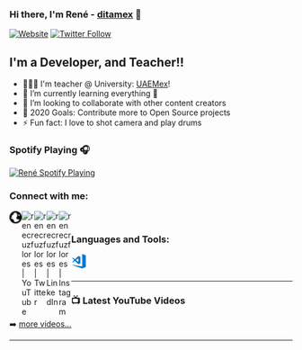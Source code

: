### Hi there, I'm René - [ditamex][website] 👋

[![Website](https://img.shields.io/website?label=ditamex.com&style=for-the-badge&url=https://ditamex.com)](https://ditamex.com)
[![Twitter Follow](https://img.shields.io/twitter/follow/renecruzflores?color=1DA1F2&logo=twitter&style=for-the-badge)](https://twitter.com/intent/follow?original_referer=https://github.com/renecruz&screen_name=renecruzflores)

## I'm a Developer, and Teacher!!

- 🧑🏻‍🏫 I'm teacher @ University: [UAEMex][school]!
- 🌱 I’m currently learning everything 🤣
- 👯 I’m looking to collaborate with other content creators
- 🥅 2020 Goals: Contribute more to Open Source projects
- ⚡ Fun fact: I love to shot camera and play drums

### Spotify Playing 🎧

[<img src="https://now-playing-codestackr.vercel.app/api/spotify-playing" alt="René Spotify Playing" width="350" />](https://open.spotify.com/playlist/5H83Ekaw7BIREyTVPvgoTJ)

### Connect with me:

[<img align="left" alt="ditamex.com" width="22px" src="https://raw.githubusercontent.com/iconic/open-iconic/master/svg/globe.svg" />][website]
[<img align="left" alt="renecruzflores | YouTube" width="22px" src="https://cdn.jsdelivr.net/npm/simple-icons@v3/icons/youtube.svg" />][youtube]
[<img align="left" alt="renecruzflores | Twitter" width="22px" src="https://cdn.jsdelivr.net/npm/simple-icons@v3/icons/twitter.svg" />][twitter]
[<img align="left" alt="renecruzflores | LinkedIn" width="22px" src="https://cdn.jsdelivr.net/npm/simple-icons@v3/icons/linkedin.svg" />][linkedin]
[<img align="left" alt="renecruzflores | Instagram" width="22px" src="https://cdn.jsdelivr.net/npm/simple-icons@v3/icons/instagram.svg" />][instagram]

<br />

### Languages and Tools:

[<img align="left" alt="Visual Studio Code" width="26px" src="https://raw.githubusercontent.com/github/explore/80688e429a7d4ef2fca1e82350fe8e3517d3494d/topics/visual-studio-code/visual-studio-code.png" />][devplaylist]

<br />
<br />

---

### 📺 Latest YouTube Videos

<!-- YOUTUBE:START -->
<!-- YOUTUBE:END -->

➡️ [more videos...](https://youtube.com/renecruzflores)

---

[website]: https://ditamex.com
[school]: https://www.uaemex.mx/
[twitter]: https://twitter.com/renecruzflores
[youtube]: https://youtube.com/renecruzflores
[instagram]: https://instagram.com/renecruzflores
[linkedin]: https://linkedin.com/in/renecruzflores
[devplaylist]: https://www.youtube.com/playlist?list=PLuLE9s9J8IVBbf0ckMt2_D-kwlNx6aU6H


